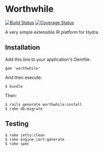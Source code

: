 # Worthwhile
[![Build Status](https://travis-ci.org/curationexperts/worthwhile.svg?branch=master)](https://travis-ci.org/curationexperts/worthwhile)
[![Coverage Status](https://img.shields.io/coveralls/curationexperts/worthwhile.svg)](https://coveralls.io/r/curationexperts/worthwhile?branch=master)

A very simple extensible IR platform for Hydra

## Installation

Add this line to your application's Gemfile:

    gem 'worthwhile'

And then execute:

    $ bundle

Then:

    $ rails generate worthwhile:install
    $ rake db:migrate

## Testing

    $ rake jetty:clean
    $ rake engine_cart:generate
    $ rake spec

